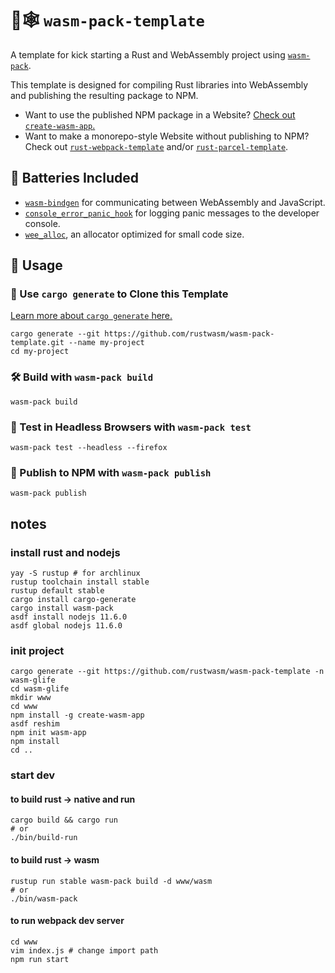 # 🦀🕸️ `wasm-pack-template`

A template for kick starting a Rust and WebAssembly project using
[`wasm-pack`](https://github.com/rustwasm/wasm-pack).

This template is designed for compiling Rust libraries into WebAssembly and
publishing the resulting package to NPM.

* Want to use the published NPM package in a Website? [Check out
  `create-wasm-app`.](https://github.com/rustwasm/create-wasm-app)
* Want to make a monorepo-style Website without publishing to NPM? Check out
  [`rust-webpack-template`](https://github.com/rustwasm/rust-webpack-template)
  and/or
  [`rust-parcel-template`](https://github.com/rustwasm/rust-parcel-template).

## 🔋 Batteries Included

* [`wasm-bindgen`](https://github.com/rustwasm/wasm-bindgen) for communicating
  between WebAssembly and JavaScript.
* [`console_error_panic_hook`](https://github.com/rustwasm/console_error_panic_hook)
  for logging panic messages to the developer console.
* [`wee_alloc`](https://github.com/rustwasm/wee_alloc), an allocator optimized
  for small code size.

## 🚴 Usage

### 🐑 Use `cargo generate` to Clone this Template

[Learn more about `cargo generate` here.](https://github.com/ashleygwilliams/cargo-generate)

```
cargo generate --git https://github.com/rustwasm/wasm-pack-template.git --name my-project
cd my-project
```

### 🛠️ Build with `wasm-pack build`

```
wasm-pack build
```

### 🔬 Test in Headless Browsers with `wasm-pack test`

```
wasm-pack test --headless --firefox
```

### 🎁 Publish to NPM with `wasm-pack publish`

```
wasm-pack publish
```

## notes

### install rust and nodejs

```shell
yay -S rustup # for archlinux
rustup toolchain install stable
rustup default stable
cargo install cargo-generate
cargo install wasm-pack
asdf install nodejs 11.6.0
asdf global nodejs 11.6.0
```

### init project

```shell
cargo generate --git https://github.com/rustwasm/wasm-pack-template -n wasm-glife
cd wasm-glife
mkdir www
cd www
npm install -g create-wasm-app
asdf reshim
npm init wasm-app
npm install
cd ..
```

### start dev

#### to build rust -> native and run

```shell
cargo build && cargo run
# or
./bin/build-run
```

#### to build rust -> wasm

```shell
rustup run stable wasm-pack build -d www/wasm
# or
./bin/wasm-pack
```

#### to run webpack dev server

```shell
cd www
vim index.js # change import path
npm run start
```
